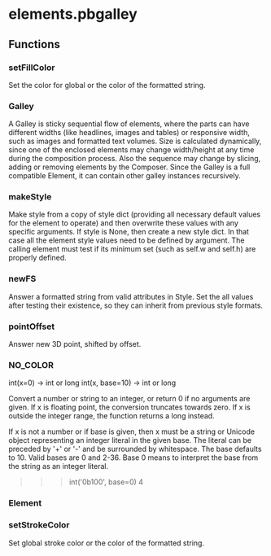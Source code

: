 # elements.pbgalley


## Functions

### setFillColor
Set the color for global or the color of the formatted string.
### Galley
A Galley is sticky sequential flow of elements, where the parts can have
different widths (like headlines, images and tables) or responsive width, such as images
and formatted text volumes. Size is calculated dynamically, since one of the enclosed
elements may change width/height at any time during the composition process.
Also the sequence may change by slicing, adding or removing elements by the Composer.
Since the Galley is a full compatible Element, it can contain other galley instances
recursively.
### makeStyle
Make style from a copy of style dict (providing all necessary default values for the
element to operate) and then overwrite these values with any specific arguments.
If style is None, then create a new style dict. In that case all the element style values need
to be defined by argument. The calling element must test if its minimum set
(such as self.w and self.h) are properly defined.
### newFS
Answer a formatted string from valid attributes in Style. Set the all values after testing
their existence, so they can inherit from previous style formats.
### pointOffset
Answer new 3D point, shifted by offset.
### NO_COLOR
int(x=0) -> int or long
int(x, base=10) -> int or long

Convert a number or string to an integer, or return 0 if no arguments
are given.  If x is floating point, the conversion truncates towards zero.
If x is outside the integer range, the function returns a long instead.

If x is not a number or if base is given, then x must be a string or
Unicode object representing an integer literal in the given base.  The
literal can be preceded by '+' or '-' and be surrounded by whitespace.
The base defaults to 10.  Valid bases are 0 and 2-36.  Base 0 means to
interpret the base from the string as an integer literal.
>>> int('0b100', base=0)
4
### Element
### setStrokeColor
Set global stroke color or the color of the formatted string.
